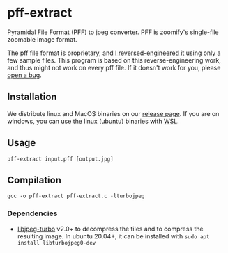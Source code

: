 # pff-extract
Pyramidal File Format (PFF) to jpeg converter. PFF is zoomify's single-file zoomable image format.

The pff file format is proprietary, and [I reversed-engineered it](https://github.com/lovasoa/pff-extract/wiki/Zoomify-PFF-file-format-documentation) using only a few sample files. This program is based on this reverse-engineering work, and thus might not work on every pff file. If it doesn't work for you, please [open a bug](https://github.com/lovasoa/pff-extract/issues/new).

## Installation

We distribute linux and MacOS binaries on our [release page](https://github.com/lovasoa/pff-extract/releases).
If you are on windows, you can use the linux (ubuntu) binaries with [WSL](https://docs.microsoft.com/en-us/windows/wsl/install-win10).

## Usage
```
pff-extract input.pff [output.jpg]
```

## Compilation
```
gcc -o pff-extract pff-extract.c -lturbojpeg
```

### Dependencies
 * [libjpeg-turbo](http://www.libjpeg-turbo.org/) v2.0+ to decompress the tiles
   and to compress the resulting image.
   In ubuntu 20.04+, it can be installed with `sudo apt install libturbojpeg0-dev`
